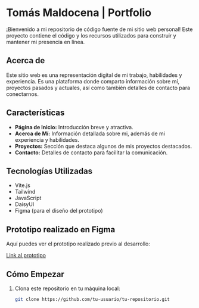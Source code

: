 # Tomás Maldocena | Portfolio 

¡Bienvenido a mi repositorio de código fuente de mi sitio web personal! Este proyecto contiene el código y los recursos utilizados para construir y mantener mi presencia en línea.

## Acerca de

Este sitio web es una representación digital de mi trabajo, habilidades y experiencia. Es una plataforma donde comparto información sobre mí, proyectos pasados y actuales, así como también detalles de contacto para conectarnos.

## Características

- **Página de Inicio:** Introducción breve y atractiva.
- **Acerca de Mí:** Información detallada sobre mi, además de mi experiencia y habilidades.
- **Proyectos:** Sección que destaca algunos de mis proyectos destacados.
- **Contacto:** Detalles de contacto para facilitar la comunicación.

## Tecnologías Utilizadas

- Vite.js
- Tailwind
- JavaScript
- DaisyUI
- Figma (para el diseño del prototipo)

## Prototipo realizado en Figma

Aquí puedes ver el prototipo realizado previo al desarrollo: 

[Link al prototipo](https://www.figma.com/proto/I5ui6b0WBz2BQH1ncCT4oC/Portfolio?page-id=209%3A652&type=design&node-id=213-828&viewport=1167%2C794%2C0.24&t=bWxWeSI0KfJ19IxM-1&scaling=min-zoom&starting-point-node-id=209%3A785&show-proto-sidebar=1&mode=design)

## Cómo Empezar

1. Clona este repositorio en tu máquina local:

   ```bash
   git clone https://github.com/tu-usuario/tu-repositorio.git